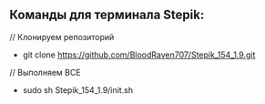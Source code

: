 ## Команды для терминала Stepik:

// Клонируем репозиторий
- git clone https://github.com/BloodRaven707/Stepik_154_1.9.git

// Выполняем ВСЕ
- sudo sh Stepik_154_1.9/init.sh
